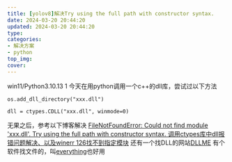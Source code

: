 ```yaml
---
title: [yolov8]解决Try using the full path with constructor syntax.
date: 2024-03-20 20:44:20
updated: 2024-03-20 20:44:20
type:
categories:
- 解决方案
- python
top_img:
cover: 
---
```

win11/Python3.10.13
1
今天在用python调用一个c++的dll库，尝试过以下方法
```
os.add_dll_directory("xxx.dll")

dll = ctypes.CDLL("xxx.dll", winmode=0)
```
无果之后，参考以下博客解决
[FileNotFoundError: Could not find module 'xxx.dll'. Try using the full path with constructor syntax. 调用ctypes库中dll报错问题解决、以及winerr 126找不到指定模块](https://www.cnblogs.com/weixinyu98/p/17610972.html)
还有一个找DLL的网站[DLLME](https://www.dllme.com/)
有个软件找文件的，叫[everything](https://www.voidtools.com/zh-cn/support/everything/)也好用



